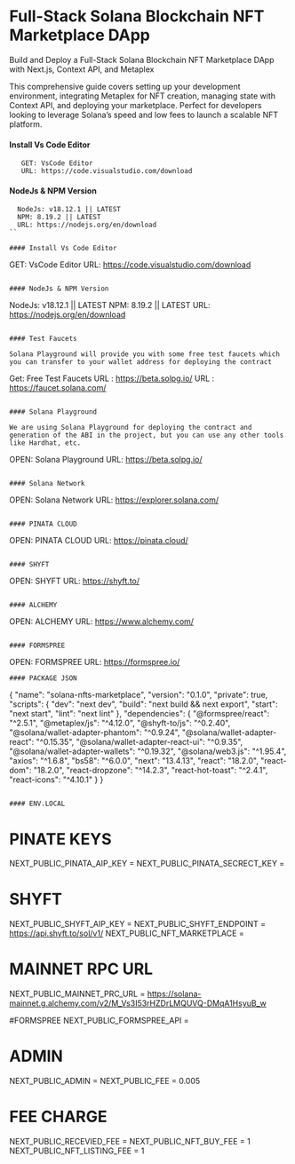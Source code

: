 
# Full-Stack Solana Blockchain NFT Marketplace DApp

Build and Deploy a Full-Stack Solana Blockchain NFT Marketplace DApp with Next.js, Context API, and Metaplex

 This comprehensive guide covers setting up your development environment, integrating Metaplex for NFT creation, managing state with Context API, and deploying your marketplace. Perfect for developers looking to leverage Solana’s speed and low fees to launch a scalable NFT platform.

#### Install Vs Code Editor

```
   GET: VsCode Editor
   URL: https://code.visualstudio.com/download
```

#### NodeJs & NPM Version

```
  NodeJs: v18.12.1 || LATEST
  NPM: 8.19.2 || LATEST
  URL: https://nodejs.org/en/download
``

#### Install Vs Code Editor

```
  GET: VsCode Editor
  URL: https://code.visualstudio.com/download
```

#### NodeJs & NPM Version

```
  NodeJs: v18.12.1 || LATEST
  NPM: 8.19.2 || LATEST
  URL: https://nodejs.org/en/download
```

#### Test Faucets

Solana Playground will provide you with some free test faucets which you can transfer to your wallet address for deploying the contract

```
  Get: Free Test Faucets
  URL : https://beta.solpg.io/
  URL : https://faucet.solana.com/
```

#### Solana Playground

We are using Solana Playground for deploying the contract and generation of the ABI in the project, but you can use any other tools like Hardhat, etc.

```
  OPEN: Solana Playground
  URL: https://beta.solpg.io/
```

#### Solana Network

```
  OPEN: Solana Network
  URL: https://explorer.solana.com/
```

#### PINATA CLOUD

```
  OPEN: PINATA CLOUD
  URL: https://pinata.cloud/
```

#### SHYFT

```
  OPEN: SHYFT
  URL: https://shyft.to/
```

#### ALCHEMY

```
  OPEN: ALCHEMY
  URL: https://www.alchemy.com/
```

#### FORMSPREE

```
  OPEN: FORMSPREE
  URL: https://formspree.io/
```
#### PACKAGE JSON

```
{
  "name": "solana-nfts-marketplace",
  "version": "0.1.0",
  "private": true,
  "scripts": {
    "dev": "next dev",
    "build": "next build && next export",
    "start": "next start",
    "lint": "next lint"
  },
  "dependencies": {
    "@formspree/react": "^2.5.1",
    "@metaplex/js": "^4.12.0",
    "@shyft-to/js": "^0.2.40",
    "@solana/wallet-adapter-phantom": "^0.9.24",
    "@solana/wallet-adapter-react": "^0.15.35",
    "@solana/wallet-adapter-react-ui": "^0.9.35",
    "@solana/wallet-adapter-wallets": "^0.19.32",
    "@solana/web3.js": "^1.95.4",
    "axios": "^1.6.8",
    "bs58": "^6.0.0",
    "next": "13.4.13",
    "react": "18.2.0",
    "react-dom": "18.2.0",
    "react-dropzone": "^14.2.3",
    "react-hot-toast": "^2.4.1",
    "react-icons": "^4.10.1"
  }
}

```

#### ENV.LOCAL

```
# PINATE KEYS
NEXT_PUBLIC_PINATA_AIP_KEY =
NEXT_PUBLIC_PINATA_SECRECT_KEY =

#  SHYFT
NEXT_PUBLIC_SHYFT_AIP_KEY =
NEXT_PUBLIC_SHYFT_ENDPOINT = https://api.shyft.to/sol/v1/
NEXT_PUBLIC_NFT_MARKETPLACE =

# MAINNET RPC URL
NEXT_PUBLIC_MAINNET_PRC_URL = https://solana-mainnet.g.alchemy.com/v2/M_Vs3I53rHZDrLMQUVQ-DMqA1HsyuB_w



#FORMSPREE
NEXT_PUBLIC_FORMSPREE_API  =


# ADMIN
NEXT_PUBLIC_ADMIN =
NEXT_PUBLIC_FEE = 0.005

# FEE CHARGE
NEXT_PUBLIC_RECEVIED_FEE =
NEXT_PUBLIC_NFT_BUY_FEE = 1
NEXT_PUBLIC_NFT_LISTING_FEE = 1

